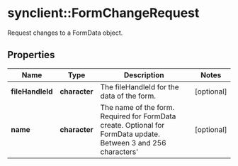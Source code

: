 # synclient::FormChangeRequest

Request changes to a FormData object.
## Properties
Name | Type | Description | Notes
------------ | ------------- | ------------- | -------------
**fileHandleId** | **character** | The fileHandleId for the data of the form. | [optional] 
**name** | **character** | The name of the form. Required for FormData create. Optional for FormData update. Between 3 and 256 characters&#39;  | [optional] 


